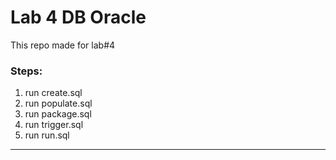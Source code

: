# Lab 4 DB Oracle
This repo made for lab#4
### Steps:
1. run create.sql 
2. run populate.sql 
3. run package.sql
5. run trigger.sql
6. run run.sql
---
